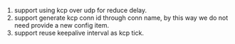 1. support using kcp over udp for reduce delay.
2. support generate kcp conn id through conn name, by this way we do not
   need provide a new config item.
3. support reuse keepalive interval as kcp tick.
